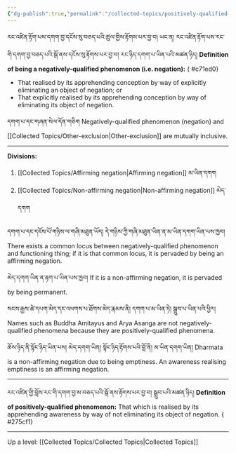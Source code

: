 ```yaml
---
{"dg-publish":true,"permalink":"/collected-topics/positively-qualified-and-negatively-qualified-phenomena/"}
---
```


རང་འཛིན་རྟོག་པས་དགག་བྱ་དངོས་སུ་བཅད་པའི་ཚུལ་གྱིས་རྟོགས་པར་བྱ་བ། ཡང་ན།
རང་འཛིན་རྟོག་པས་རང་གི་དགག་བྱ་བཅད་པའི་སྒོ་ནས་དངོས་སུ་རྟོགས་པར་བྱ་བ། རང་ཉིད་དགག་པ་ཡིན་པའི་མཚན་ཉིད།
**Definition of being a negatively-qualified phenomenon (i.e. negation):**
{ #c71ed0}

- That realised by its apprehending conception by way of explicitly eliminating an object of negation; or
- That explicitly realised by its apprehending conception by way of eliminating its object of negation.

དགག་པ་དང་གཞན་སེལ་དོན་གཅིག
Negatively-qualified phenomenon (negation) and [[Collected Topics/Other-exclusion\|Other-exclusion]] are mutually inclusive.

---
**Divisions:**
1. [[Collected Topics/Affirming negation\|Affirming negation]] མ་ཡིན་དགག
2. [[Collected Topics/Non-affirming negation\|Non-affirming negation]] མེད་དགག

དགག་པ་དང་དངོས་པོ་གཉིས་ལ་གཞི་མཐུན་ཡོད། དེ་གཉིས་ཀྱི་གཞི་མཐུན་ཡིན་ན་མ་ཡིན་དགག་ཡིན་པས་ཁྱབ།
There exists a common locus between negatively-qualified phenomenon and functioning thing; if it is that common locus, it is pervaded by being an affirming negation.

མེད་དགག་ཡིན་ན་རྟག་པ་ཡིན་པས་ཁྱབ།
If it is a non-affirming negation, it is pervaded by being permanent.

སངས་རྒྱས་ཚེ་དཔག་མེད་དང་འཕགས་པ་ཐོགས་མེད་རྣམས་ནི། དགག་པ་མ་ཡིན་ཏེ། སྒྲུབ་པ་ཡིན་པའི་ཕྱིར།
Names such as Buddha Amitayus and Arya Asanga are not negatively-qualified phenomena because they are positively-qualified phenomena.

ཆོས་ཉིད་ནི་སྟོང་ཉིད་ཡིན་པས། མེད་དགག་ཡིན། སྟོང་ཉིད་རྟོགས་པའི་བློ་ནི། མ་ཡིན་དགག་ཡིན། 
Dharmata is a non-affirming negation due to being emptiness. An awareness realising emptiness is an affirming negation.

---
རང་འཛིན་གྱི་བློས་རང་གི་དགག་བྱ་མ་བཅད་པའི་སྒོ་ནས་རྟོགས་པར་བྱ་བ། སྒྲུབ་པའི་མཚན་ཉིད།
**Definition of positively-qualified phenomenon:** That which is realised by its apprehending awareness by way of not eliminating its object of negation.
{ #275cf1}


---
Up a level: [[Collected Topics/Collected Topics\|Collected Topics]]